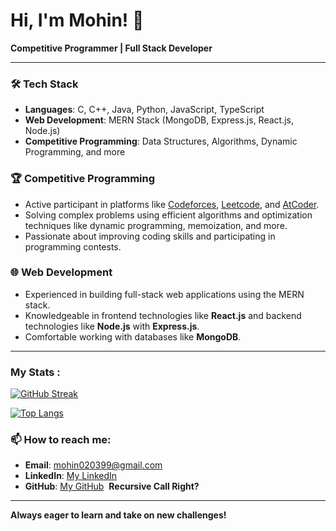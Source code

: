 # Hi, I'm Mohin! 👋

**Competitive Programmer | Full Stack Developer**

---

### 🛠 Tech Stack

- **Languages**: C, C++, Java, Python, JavaScript, TypeScript
- **Web Development**: MERN Stack (MongoDB, Express.js, React.js, Node.js)
- **Competitive Programming**: Data Structures, Algorithms, Dynamic Programming, and more

### 🏆 Competitive Programming

- Active participant in platforms like [Codeforces](https://codeforces.com/profile/MOHIN.CF), [Leetcode](https://leetcode.com/u/MOHIN_99/), and [AtCoder](https://atcoder.jp/).
- Solving complex problems using efficient algorithms and optimization techniques like dynamic programming, memoization, and more.
- Passionate about improving coding skills and participating in programming contests.

### 🌐 Web Development

- Experienced in building full-stack web applications using the MERN stack.
- Knowledgeable in frontend technologies like **React.js** and backend technologies like **Node.js** with **Express.js**.
- Comfortable working with databases like **MongoDB**.

---
### My Stats :

[![GitHub Streak](http://github-readme-streak-stats.herokuapp.com?user=Eklas-Mohin&theme=dark&background=000000)](https://git.io/streak-stats)

[![Top Langs](https://github-readme-stats.vercel.app/api/top-langs/?username=Eklas-Mohin&layout=compact&theme=vision-friendly-dark)](https://github.com/anuraghazra/github-readme-stats)

### 📫 How to reach me:

- **Email**: mohin020399@gmail.com
- **LinkedIn**: [My LinkedIn](https://linkedin.com/in/)
- **GitHub**: [My GitHub](https://github.com/Eklas-Mohin)&nbsp;&nbsp;**Recursive Call Right?**

---

**Always eager to learn and take on new challenges!**
